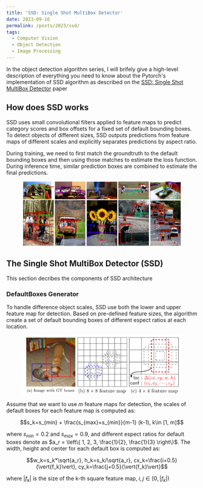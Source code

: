 ```yaml
---
title: 'SSD: Single Shot MultiBox Detector'
date: 2023-09-16
permalink: /posts/2023/ssd/
tags:
  - Computer Vision
  - Object Detection
  - Image Processing
---
```


In the object detection algorithm series, I will brifely give a high-level description of everything you need to know about the Pytorch's implementation of SSD algorithm as described on the [SSD: Single Shot MultiBox Detector](https://arxiv.org/abs/1512.02325) paper

## How does SSD works

SSD uses small convolutional filters applied to feature maps to predict category scores and box offsets for a fixed set of default bounding boxes. To detect objects of different sizes, SSD outputs predictions from feature maps of different scales and explicitly separates predictions by aspect ratio.

During training, we need to first match the groundtruth to the default bounding boxes and then using those matches to estimate the loss function. During inference time, similar prediction boxes are combined to estimate the final predictions.

<head>
    <style type="text/css">
        figure{text-align: center;}
        math{text-align: center;}
    </style>
</head>

<figure>
    <img src='/images/posts/ssd/detection_examples_coco.jpg'>
</figure>

## The Single Shot MultiBox Detector (SSD)
This section decribes the components of SSD architecture

### DefaultBoxes Generator
To handle difference object scales, SSD use both the lower and upper feature map for detection. Based on pre-defined feature sizes, the algorithm create a set of default bounding boxes of different espect ratios at each location.

<figure>
    <img src='/images/posts/ssd/ssd_framework.jpg'>
</figure>

Assume that we want to use $m$ feature maps for detection, the scales of default boxes for each feature map is computed as:

$$s_k=s_{min} + \frac{s_{max}+s_{min}}{m-1} (k-1), k\in [1, m]$$

where $s_{min}=0.2$ and $s_{max}=0.9$, and different espect ratios for default boxes denote as $a_r = \left\{ 1, 2, 3, \frac{1}{2}, \frac{1}{3} \right\}$. The width, height and center for each default box is computed as:

$$w_k=s_k*\sqrt{a_r}, h_k=s_k/\sqrt{a_r}, cx_k=\frac{i+0.5}{\vert{f_k}\vert}, cy_k=\frac{j+0.5}{\vert{f_k}\vert}$$

where $\vert{f_k}\vert$ is the size of the k-th square feature map, $i,j \in [0, \vert{f_k}\vert)$
